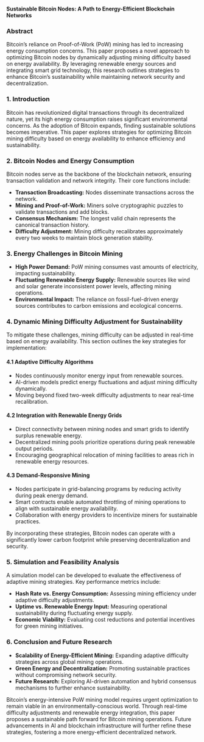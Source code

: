 **Sustainable Bitcoin Nodes: A Path to Energy-Efficient Blockchain Networks**

### **Abstract**
Bitcoin’s reliance on Proof-of-Work (PoW) mining has led to increasing energy consumption concerns. This paper proposes a novel approach to optimizing Bitcoin nodes by dynamically adjusting mining difficulty based on energy availability. By leveraging renewable energy sources and integrating smart grid technology, this research outlines strategies to enhance Bitcoin’s sustainability while maintaining network security and decentralization.

### **1. Introduction**
Bitcoin has revolutionized digital transactions through its decentralized nature, yet its high energy consumption raises significant environmental concerns. As the adoption of Bitcoin expands, finding sustainable solutions becomes imperative. This paper explores strategies for optimizing Bitcoin mining difficulty based on energy availability to enhance efficiency and sustainability.

### **2. Bitcoin Nodes and Energy Consumption**
Bitcoin nodes serve as the backbone of the blockchain network, ensuring transaction validation and network integrity. Their core functions include:
- **Transaction Broadcasting:** Nodes disseminate transactions across the network.
- **Mining and Proof-of-Work:** Miners solve cryptographic puzzles to validate transactions and add blocks.
- **Consensus Mechanism:** The longest valid chain represents the canonical transaction history.
- **Difficulty Adjustment:** Mining difficulty recalibrates approximately every two weeks to maintain block generation stability.

### **3. Energy Challenges in Bitcoin Mining**
- **High Power Demand:** PoW mining consumes vast amounts of electricity, impacting sustainability.
- **Fluctuating Renewable Energy Supply:** Renewable sources like wind and solar generate inconsistent power levels, affecting mining operations.
- **Environmental Impact:** The reliance on fossil-fuel-driven energy sources contributes to carbon emissions and ecological concerns.

### **4. Dynamic Mining Difficulty Adjustment for Sustainability**
To mitigate these challenges, mining difficulty can be adjusted in real-time based on energy availability. This section outlines the key strategies for implementation:

#### **4.1 Adaptive Difficulty Algorithms**
- Nodes continuously monitor energy input from renewable sources.
- AI-driven models predict energy fluctuations and adjust mining difficulty dynamically.
- Moving beyond fixed two-week difficulty adjustments to near real-time recalibration.

#### **4.2 Integration with Renewable Energy Grids**
- Direct connectivity between mining nodes and smart grids to identify surplus renewable energy.
- Decentralized mining pools prioritize operations during peak renewable output periods.
- Encouraging geographical relocation of mining facilities to areas rich in renewable energy resources.

#### **4.3 Demand-Responsive Mining**
- Nodes participate in grid-balancing programs by reducing activity during peak energy demand.
- Smart contracts enable automated throttling of mining operations to align with sustainable energy availability.
- Collaboration with energy providers to incentivize miners for sustainable practices.

By incorporating these strategies, Bitcoin nodes can operate with a significantly lower carbon footprint while preserving decentralization and security.

### **5. Simulation and Feasibility Analysis**
A simulation model can be developed to evaluate the effectiveness of adaptive mining strategies. Key performance metrics include:
- **Hash Rate vs. Energy Consumption:** Assessing mining efficiency under adaptive difficulty adjustments.
- **Uptime vs. Renewable Energy Input:** Measuring operational sustainability during fluctuating energy supply.
- **Economic Viability:** Evaluating cost reductions and potential incentives for green mining initiatives.

### **6. Conclusion and Future Research**
- **Scalability of Energy-Efficient Mining:** Expanding adaptive difficulty strategies across global mining operations.
- **Green Energy and Decentralization:** Promoting sustainable practices without compromising network security.
- **Future Research:** Exploring AI-driven automation and hybrid consensus mechanisms to further enhance sustainability.

Bitcoin’s energy-intensive PoW mining model requires urgent optimization to remain viable in an environmentally-conscious world. Through real-time difficulty adjustments and renewable energy integration, this paper proposes a sustainable path forward for Bitcoin mining operations. Future advancements in AI and blockchain infrastructure will further refine these strategies, fostering a more energy-efficient decentralized network.
